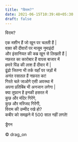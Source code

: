 ```yaml
---
title: "विराम?"
date: 2021-06-15T10:39:48+05:30
draft: false
---
```


विराम?

एक मशीन हैं जो खून पर चलती हैं |  
वक़्त की दीवारों पर मासूम नुमाइंदों  
और इंसानियत की कब्र खून से लिखती हैं |  
नफ़रत का कारोबार हैं वापस बाजार में  
हमारे पिंड की लाश हैं दीवार में |  
ढूंढो जितना भी तर्क यहाँ पर जड़ों में  
अनंत रसातल हैं नफ़रत का!  
गिरते चले जाओगे एसी अवस्था में  
अपना प्रतिबिंब भी अनजान लगेगा |  
क्या तूफान है इनकी हसरत में  
कुछ और मंदिर गिरेंगे,  
कुछ और मस्जिद गिरेंगी,  
विराम की उम्मीद रखे हो?  
कबीर को समझने में 500 साल नहीं लगते!  

ड्रैगन

© drag_on